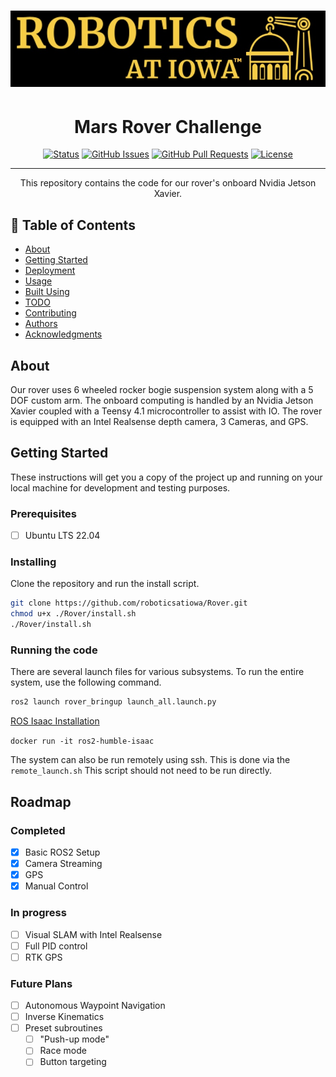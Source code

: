 <h1 align="center"><img src="https://github.com/roboticsatiowa/Documents-and-Resources/raw/main/Media/Banner.png?raw=true"/></h1>

<h1 align="center">Mars Rover Challenge</h1>

<div align="center">

[![Status](https://img.shields.io/badge/status-active-success.svg)]()
[![GitHub Issues](https://img.shields.io/github/issues/roboticsatiowa/Rover.svg)](https://github.com/roboticsatiowa/Rover/issues)
[![GitHub Pull Requests](https://img.shields.io/github/issues-pr/roboticsatiowa/Rover.svg)](https://github.com/roboticsatiowa/Rover/pulls)
[![License](https://img.shields.io/badge/license-GPL-blue.svg)](/LICENSE)

</div>

---

<p align="center">
    This repository contains the code for our rover's onboard Nvidia Jetson Xavier.
    <br>
</p>

## 📝 Table of Contents

- [About](#about)
- [Getting Started](#getting_started)
- [Deployment](#deployment)
- [Usage](#usage)
- [Built Using](#built_using)
- [TODO](../TODO.md)
- [Contributing](../CONTRIBUTING.md)
- [Authors](#authors)
- [Acknowledgments](#acknowledgement)

## About <a name = "about"></a>

Our rover uses 6 wheeled rocker bogie suspension system along with a 5 DOF custom arm. The onboard computing is handled by an Nvidia Jetson Xavier coupled with a Teensy 4.1 microcontroller to assist with IO. The rover is equipped with an Intel Realsense depth camera, 3 Cameras, and GPS.

## Getting Started <a name = "getting_started"></a>

These instructions will get you a copy of the project up and running on your local machine for development and testing purposes.

### Prerequisites

- [ ] Ubuntu LTS 22.04

### Installing

Clone the repository and run the install script.

```bash
git clone https://github.com/roboticsatiowa/Rover.git
chmod u+x ./Rover/install.sh
./Rover/install.sh
```

### Running the code

There are several launch files for various subsystems. To run the entire system, use the following command.

```bash
ros2 launch rover_bringup launch_all.launch.py
```

[ROS Isaac Installation](https://nvidia-isaac-ros.github.io/getting_started/isaac_ros_buildfarm_cdn.html)

`docker run -it ros2-humble-isaac`

The system can also be run remotely using ssh. This is done via the ```remote_launch.sh```
This script should not need to be run directly.

## Roadmap

### Completed

- [x] Basic ROS2 Setup
- [x] Camera Streaming
- [x] GPS
- [x] Manual Control

### In progress

- [ ] Visual SLAM with Intel Realsense
- [ ] Full PID control
- [ ] RTK GPS

### Future Plans

- [ ] Autonomous Waypoint Navigation
- [ ] Inverse Kinematics
- [ ] Preset subroutines
  - [ ] "Push-up mode"
  - [ ] Race mode
  - [ ] Button targeting
